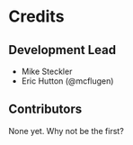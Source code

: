 # Credits

## Development Lead

- Mike Steckler
- Eric Hutton (@mcflugen)

## Contributors

None yet. Why not be the first?
